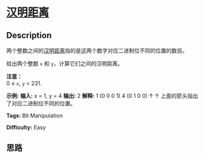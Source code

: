 # [汉明距离][title]

## Description

两个整数之间的[汉明距离](https://baike.baidu.com/item/%E6%B1%89%E6%98%8E%E8%B7%9D%E7%A6%BB)指的是这两个数字对应二进制位不同的位置的数目。

给出两个整数 `x` 和 `y`，计算它们之间的汉明距离。

**注意：**  
0 ≤ `x`, `y` < 231.

**示例:**
            **输入:** x = 1, y = 4        **输出:** 2        **解释:**    1   (0 0 0 1)    4   (0 1 0 0)           ↑   ↑        上面的箭头指出了对应二进制位不同的位置。    


**Tags:** Bit Manipulation

**Difficulty:** Easy

## 思路

[title]: https://leetcode-cn.com/problems/hamming-distance
